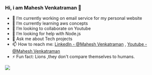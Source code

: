 ### Hi, i am Mahesh Venkatraman 👋

- 🔭 I’m currently working on email service for my personal website
- 🌱 I’m currently learning aws concepts
- 👯 I’m looking to collaborate on Youtube
- 🤔 I’m looking for help with Node.js
- 💬 Ask me about Tech projects
- 📫 How to reach me: [LinkedIn - @Mahesh Venkatraman](https://linkedin.com/in/maheshvee23) , [Youtube - @Mahesh Venkatraman](https://www.youtube.com/channel/UCbfPcGz9pp_bs8RBPYyD-pw)
- ⚡ Fun fact: Lions ,they don't compare themselves to humans.

<img src="https://github-readme-stats.vercel.app/api?username=mvtram&&show_icons=true&title_color=ffffff&icon_color=bb2acf&text_color=daf7dc&bg_color=191919">
